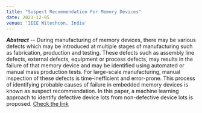 ```yaml
---
title: "Suspect Recommendation For Memory Devices"
date: 2023-12-05
venue: 'IEEE Witechcon, India'
---
```



_**Abstract**_ -- During manufacturing of memory devices, there may be various defects which may be introduced at multiple stages of manufacturing such as fabrication, production and testing. These defects such as assembly line defects, external defects, equipment or process defects, may results in the failure of that memory device and may be identified using automated or manual mass production tests. For large-scale manufacturing, manual inspection of these defects is time-inefficient and error-prone. This process of identifying probable causes of failure in embedded memory devices is known as suspect recommendation. In this paper, a machine learning approach to identify defective device lots from non-defective device lots is proposed. 
[Check the link](https://ieeexplore.ieee.org/abstract/document/10277244)




